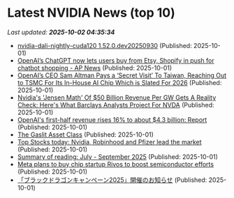 # Latest NVIDIA News (top 10)
_Last updated: **2025-10-02 04:35:34**_

- [nvidia-dali-nightly-cuda120 1.52.0.dev20250930](https://pypi.org/project/nvidia-dali-nightly-cuda120/1.52.0.dev20250930/) (Published: 2025-10-01)
- [OpenAI’s ChatGPT now lets users buy from Etsy, Shopify in push for chatbot shopping - AP News](https://slashdot.org/firehose.pl?op=view&amp;id=179609482) (Published: 2025-10-01)
- [OpenAI’s CEO Sam Altman Pays a ‘Secret Visit’ To Taiwan, Reaching Out to TSMC For Its In-House AI Chip Which is Slated For 2026](https://wccftech.com/openai-ceo-sam-altman-pays-a-secret-visit-to-taiwan/) (Published: 2025-10-01)
- [Nvidia's 'Jensen Math' Of $50 Billion Revenue Per GW Gets A Reality Check: Here's What Barclays Analysts Project For NVDA](https://finance.yahoo.com/news/nvidias-jensen-math-50-billion-033104538.html) (Published: 2025-10-01)
- [OpenAI's first-half revenue rises 16% to about $4.3 billion: Report](https://economictimes.indiatimes.com/tech/artificial-intelligence/openais-first-half-revenue-rises-16-to-about-4-3-billion-report/articleshow/124246782.cms) (Published: 2025-10-01)
- [The Gaslit Asset Class](https://blog.dshr.org/2025/09/the-gaslit-asset-class.html) (Published: 2025-10-01)
- [Top Stocks today: Nvidia, Robinhood and Pfizer lead the market](https://www.thestreet.com/investing/stocks/top-stocks-today-nvidia-robinhood-and-pfizer-lead-the-market) (Published: 2025-10-01)
- [Summary of reading: July - September 2025](https://eli.thegreenplace.net/2025/summary-of-reading-july-september-2025/) (Published: 2025-10-01)
- [Meta plans to buy chip startup Rivos to boost semiconductor efforts](https://economictimes.indiatimes.com/tech/technology/meta-plans-to-buy-chip-startup-rivos-to-boost-semiconductor-efforts/articleshow/124246056.cms) (Published: 2025-10-01)
- [「ブラックドラゴンキャンペーン2025」開催のお知らせ](https://prtimes.jp/main/html/rd/p/000000016.000019489.html) (Published: 2025-10-01)
